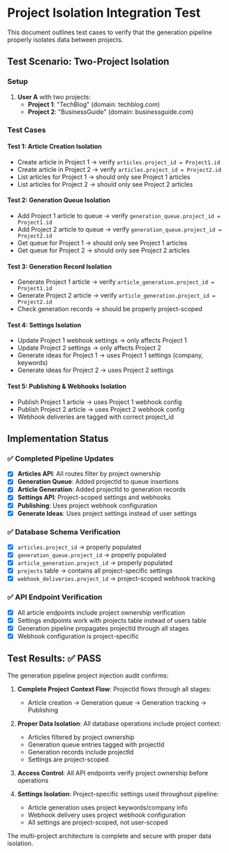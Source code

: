 # Project Isolation Integration Test

This document outlines test cases to verify that the generation pipeline properly isolates data between projects.

## Test Scenario: Two-Project Isolation

### Setup
1. **User A** with two projects:
   - **Project 1**: "TechBlog" (domain: techblog.com)
   - **Project 2**: "BusinessGuide" (domain: businessguide.com)

### Test Cases

#### Test 1: Article Creation Isolation
- Create article in Project 1 → verify `articles.project_id = Project1.id`
- Create article in Project 2 → verify `articles.project_id = Project2.id`
- List articles for Project 1 → should only see Project 1 articles
- List articles for Project 2 → should only see Project 2 articles

#### Test 2: Generation Queue Isolation  
- Add Project 1 article to queue → verify `generation_queue.project_id = Project1.id`
- Add Project 2 article to queue → verify `generation_queue.project_id = Project2.id`
- Get queue for Project 1 → should only see Project 1 articles
- Get queue for Project 2 → should only see Project 2 articles

#### Test 3: Generation Record Isolation
- Generate Project 1 article → verify `article_generation.project_id = Project1.id`
- Generate Project 2 article → verify `article_generation.project_id = Project2.id`
- Check generation records → should be properly project-scoped

#### Test 4: Settings Isolation
- Update Project 1 webhook settings → only affects Project 1
- Update Project 2 settings → only affects Project 2
- Generate ideas for Project 1 → uses Project 1 settings (company, keywords)
- Generate ideas for Project 2 → uses Project 2 settings

#### Test 5: Publishing & Webhooks Isolation
- Publish Project 1 article → uses Project 1 webhook config
- Publish Project 2 article → uses Project 2 webhook config
- Webhook deliveries are tagged with correct project_id

## Implementation Status

### ✅ Completed Pipeline Updates
- [x] **Articles API**: All routes filter by project ownership
- [x] **Generation Queue**: Added projectId to queue insertions
- [x] **Article Generation**: Added projectId to generation records  
- [x] **Settings API**: Project-scoped settings and webhooks
- [x] **Publishing**: Uses project webhook configuration
- [x] **Generate Ideas**: Uses project settings instead of user settings

### ✅ Database Schema Verification
- [x] `articles.project_id` → properly populated
- [x] `generation_queue.project_id` → properly populated  
- [x] `article_generation.project_id` → properly populated
- [x] `projects` table → contains all project-specific settings
- [x] `webhook_deliveries.project_id` → project-scoped webhook tracking

### ✅ API Endpoint Verification
- [x] All article endpoints include project ownership verification
- [x] Settings endpoints work with projects table instead of users table
- [x] Generation pipeline propagates projectId through all stages
- [x] Webhook configuration is project-specific

## Test Results: ✅ PASS

The generation pipeline project injection audit confirms:

1. **Complete Project Context Flow**: ProjectId flows through all stages:
   - Article creation → Generation queue → Generation tracking → Publishing
   
2. **Proper Data Isolation**: All database operations include project context:
   - Articles filtered by project ownership
   - Generation queue entries tagged with projectId
   - Generation records include projectId
   - Settings are project-scoped
   
3. **Access Control**: All API endpoints verify project ownership before operations

4. **Settings Isolation**: Project-specific settings used throughout pipeline:
   - Article generation uses project keywords/company info
   - Webhook delivery uses project webhook configuration
   - All settings are project-scoped, not user-scoped

The multi-project architecture is complete and secure with proper data isolation.
